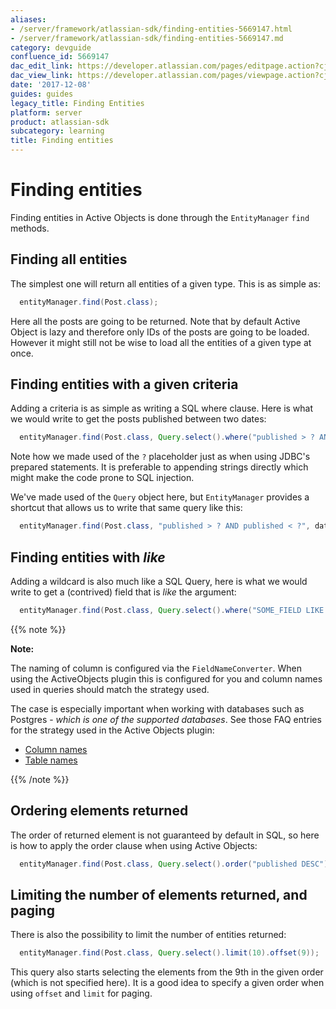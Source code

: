 ```yaml
---
aliases:
- /server/framework/atlassian-sdk/finding-entities-5669147.html
- /server/framework/atlassian-sdk/finding-entities-5669147.md
category: devguide
confluence_id: 5669147
dac_edit_link: https://developer.atlassian.com/pages/editpage.action?cjm=wozere&pageId=5669147
dac_view_link: https://developer.atlassian.com/pages/viewpage.action?cjm=wozere&pageId=5669147
date: '2017-12-08'
guides: guides
legacy_title: Finding Entities
platform: server
product: atlassian-sdk
subcategory: learning
title: Finding entities
---
```

# Finding entities

Finding entities in Active Objects is done through the `EntityManager` `find` methods.

## Finding all entities

The simplest one will return all entities of a given type. This is as simple as:

``` java
  entityManager.find(Post.class);
```

Here all the posts are going to be returned. Note that by default Active Object is lazy and therefore only IDs of the posts are going to be loaded. However it might still not be wise to load all the entities of a given type at once.

## Finding entities with a given criteria

Adding a criteria is as simple as writing a SQL where clause. Here is what we would write to get the posts published between two dates:

``` java
  entityManager.find(Post.class, Query.select().where("published > ? AND published < ?", date1, date2));
```

Note how we made used of the `?` placeholder just as when using JDBC's prepared statements. It is preferable to appending strings directly which might make the code prone to SQL injection.

We've made used of the `Query` object here, but `EntityManager` provides a shortcut that allows us to write that same query like this:

``` java
  entityManager.find(Post.class, "published > ? AND published < ?", date1, date2);
```

## Finding entities with *like*

Adding a wildcard is also much like a SQL Query, here is what we would write to get a (contrived) field that is *like* the argument:

``` java
  entityManager.find(Post.class, Query.select().where("SOME_FIELD LIKE ?", "%" + arg));
```

{{% note %}}

**Note:**

The naming of column is configured via the `FieldNameConverter`. When using the ActiveObjects plugin this is configured for you and column names used in queries should match the strategy used.

The case is especially important when working with databases such as Postgres - *which is one of the supported databases*. See those FAQ entries for the strategy used in the Active Objects plugin:

-   [Column names](/server/framework/atlassian-sdk/column-names)
-   [Table names](/server/framework/atlassian-sdk/table-names)

{{% /note %}}

## Ordering elements returned

The order of returned element is not guaranteed by default in SQL, so here is how to apply the order clause when using Active Objects:

``` java
  entityManager.find(Post.class, Query.select().order("published DESC"));
```

## Limiting the number of elements returned, and paging

There is also the possibility to limit the number of entities returned:

``` java
  entityManager.find(Post.class, Query.select().limit(10).offset(9));
```

This query also starts selecting the elements from the 9th in the given order (which is not specified here). It is a good idea to specify a given order when using `offset` and `limit` for paging.
